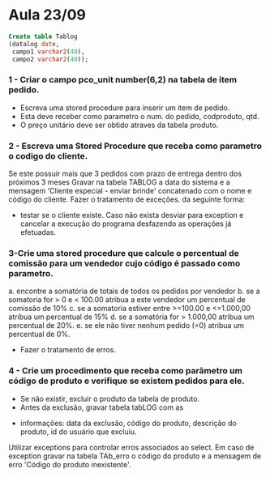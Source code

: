 # Aula 23/09

``` SQL
Create table Tablog
(datalog date,
 campo1 varchar2(40),
 campo2 varchar2(40));
```

### 1 - Criar o campo pco_unit number(6,2) na tabela de item pedido.
 - Escreva uma stored procedure para inserir um item de pedido. 
 - Esta deve receber como parametro o num. do pedido, codproduto, qtd.
 - O preço unitário deve ser obtido atraves da tabela produto.

### 2 - Escreva uma Stored Procedure que receba como parametro o codigo do cliente. 
Se este possuir mais que 3 pedidos com prazo de entrega dentro dos próximos 3 meses
Gravar na tabela TABLOG a data do sistema e a mensagem 'Cliente especial - enviar brinde' concatenado com o nome e código do cliente. Fazer o tratamento de exceções. da seguinte forma:
 - testar se o cliente existe. Caso não exista desviar para exception e cancelar a execução do programa desfazendo as operações já efetuadas.
          


### 3-Crie uma stored procedure que calcule o percentual de comissão para um vendedor cujo código é passado como parametro.

 a. encontre a somatória de totais de todos os pedidos por vendedor
 b. se a somatoria for > 0 e < 100.00 atribua a este vendedor um  percentual    de comissão de 10%
 c. se a somatoria estiver entre >=100.00 e <=1.000,00 atribua um percentual de 15%
 d. se a somatória for > 1.000,00 atribua um percentual de 20%.
 e. se ele não tiver nenhum pedido  (=0) atribua um percentual de 0%.

 - Fazer o tratamento de erros.

### 4 - Crie um procedimento que receba como parâmetro um código de produto e verifique se existem pedidos para ele.

 - Se não existir, excluir o produto da tabela de produto. 
 - Antes da exclusão, gravar tabela tabLOG com as
 * informações: data da exclusão, código do produto, descrição do produto, id do usuário que excluiu.

Utilizar exceptions para controlar erros associados ao select. 
Em caso de exception gravar na tabela TAb_erro
o código do produto e a mensagem de erro 'Código do produto inexistente'.